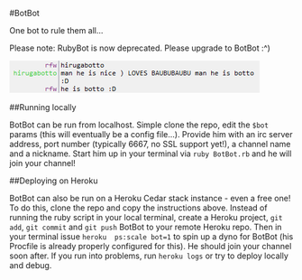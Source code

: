 #BotBot

One bot to rule them all...

Please note: RubyBot is now deprecated. Please upgrade to BotBot :^)

![botto](botto.png)

##Running locally

BotBot can be run from localhost. Simple clone the repo, edit the ```$bot``` params
(this will eventually be a config file...). Provide him with an irc server address,
port number (typically 6667, no SSL support yet!), a channel name and a nickname.
Start him up in your terminal via `ruby BotBot.rb` and he will join your channel!

##Deploying on Heroku

BotBot can also be run on a Heroku Cedar stack instance - even a free one! To do this,
clone the repo and copy the instructions above. Instead of running the ruby script
in your local terminal, create a Heroku project, ```git add```, ```git commit``` and 
```git push``` BotBot to your remote Heroku repo. Then in your terminal issue
```heroku  ps:scale bot=1``` to spin up a dyno for BotBot (his Procfile is already
properly configured for this). He should join your channel soon after. If you run into
problems, run ```heroku logs``` or try to deploy locally and debug.